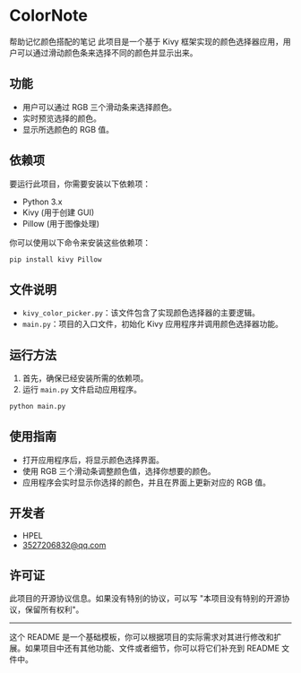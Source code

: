 # ColorNote
帮助记忆颜色搭配的笔记
此项目是一个基于 Kivy 框架实现的颜色选择器应用，用户可以通过滑动颜色条来选择不同的颜色并显示出来。

## 功能
- 用户可以通过 RGB 三个滑动条来选择颜色。
- 实时预览选择的颜色。
- 显示所选颜色的 RGB 值。

## 依赖项

要运行此项目，你需要安装以下依赖项：

- Python 3.x
- Kivy (用于创建 GUI)
- Pillow (用于图像处理)

你可以使用以下命令来安装这些依赖项：

```bash
pip install kivy Pillow
```

## 文件说明

- `kivy_color_picker.py`：该文件包含了实现颜色选择器的主要逻辑。
- `main.py`：项目的入口文件，初始化 Kivy 应用程序并调用颜色选择器功能。

## 运行方法

1. 首先，确保已经安装所需的依赖项。
2. 运行 `main.py` 文件启动应用程序。

```bash
python main.py
```

## 使用指南

- 打开应用程序后，将显示颜色选择界面。
- 使用 RGB 三个滑动条调整颜色值，选择你想要的颜色。
- 应用程序会实时显示你选择的颜色，并且在界面上更新对应的 RGB 值。

## 开发者

- HPEL
- 3527206832@qq.com

## 许可证

此项目的开源协议信息。如果没有特别的协议，可以写 "本项目没有特别的开源协议，保留所有权利"。

---

这个 README 是一个基础模板，你可以根据项目的实际需求对其进行修改和扩展。如果项目中还有其他功能、文件或者细节，你可以将它们补充到 README 文件中。
